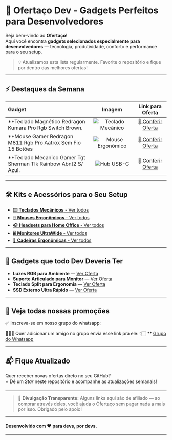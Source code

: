 # 🚀 Ofertaço Dev - Gadgets Perfeitos para Desenvolvedores

Seja bem-vindo ao **Ofertaço**!  
Aqui você encontra **gadgets selecionados especialmente para desenvolvedores** — tecnologia, produtividade, conforto e performance para o seu setup.

> 💡 Atualizamos esta lista regularmente. Favorite o repositório e fique por dentro das melhores ofertas!

---

## ⚡ Destaques da Semana

| Gadget | Imagem | Link para Oferta |
|:-------|:------:|:----------------:|
| **Teclado Magnético Redragon Kumara Pro Rgb Switch Brown. | ![Teclado Mecânico](https://http2.mlstatic.com/D_NQ_NP_698070-MLB50036377075_052022-O-teclado-magnetico-redragon-kumara-pro-rgb-switch-brown.webp) | [🔗 Conferir Oferta](https://shop.ofertaco.top/nvu24) |
  | **Mouse Gamer Redragon M811 Rgb Pro Aatrox Sem Fio 15 Botões | ![Mouse Ergonômico](https://http2.mlstatic.com/D_NQ_NP_610412-MLB82236083415_022025-O-mouse-gamer-redragon-m811-rgb-pro-aatrox-sem-fio-15-botoes.webp) | [🔗 Conferir Oferta](https://shop.ofertaco.top/dofwr) |
| **Teclado Mecanico Gamer Tgt Sherman Tlk Rainbow Abnt2 S/ Azul. | ![Hub USB-C](https://via.placeholder.com/150) | [🔗 Conferir Oferta](https://shop.ofertaco.top/5b47m) |

---

## 🛠️ Kits e Acessórios para o Seu Setup

- [⌨️ **Teclados Mecânicos** - Ver todos](https://shop.ofertaco.top/teclados-dev)
- [🖱️ **Mouses Ergonômicos** - Ver todos](https://shop.ofertaco.top/teclados-dev)
- [🎧 **Headsets para Home Office** - Ver todos](https://seulinkafiliado.com/headsets)
- [🖥️ **Monitores UltraWide** - Ver todos](https://seulinkafiliado.com/monitores)
- [💺 **Cadeiras Ergonômicas** - Ver todos](https://seulinkafiliado.com/cadeiras)

---

## 🧰 Gadgets que todo Dev Deveria Ter

- **Luzes RGB para Ambiente** — [Ver Oferta](https://seulinkafiliado.com/luzes)
- **Suporte Articulado para Monitor** — [Ver Oferta](https://seulinkafiliado.com/suporte)
- **Teclado Split para Ergonomia** — [Ver Oferta](https://seulinkafiliado.com/teclado-split)
- **SSD Externo Ultra Rápido** — [Ver Oferta](https://seulinkafiliado.com/ssd)

---

## 📲 Veja todas nossas promoções

✅ Inscreva-se em nosso grupo do whatsapp:

👨‍👩‍👦 Quer adicionar um amigo no grupo envia esse link pra ele: 👇🏻
** [Grupo do Whatsapp](https://shop.ofertaco.top/grupo-whatsapp)

---

## 📬 Fique Atualizado

Quer receber novas ofertas direto no seu GitHub?  
⭐ Dê um _Star_ neste repositório e acompanhe as atualizações semanais!

---

> 📢 **Divulgação Transparente:** Alguns links aqui são de afiliado — ao comprar através deles, você ajuda o Ofertaço sem pagar nada a mais por isso. Obrigado pelo apoio!

---

#### Desenvolvido com ❤️ para devs, por devs.

---
